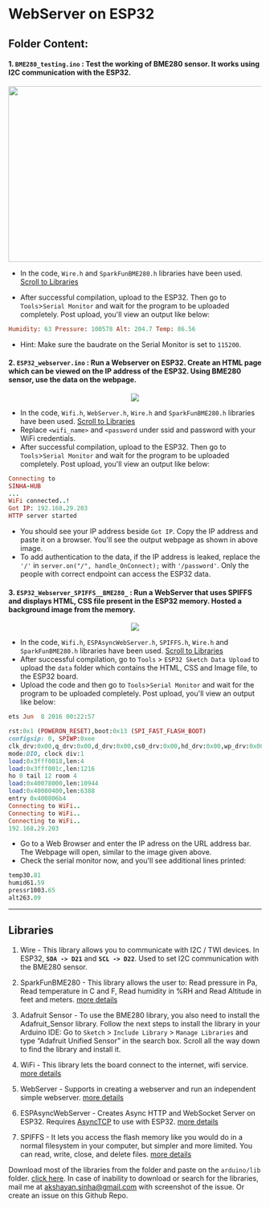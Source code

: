 # WebServer on ESP32

## Folder Content:

####  1. `BME280_testing.ino` : Test the working of BME280 sensor. It works using I2C communication with the ESP32. 
<p align="center">
  <img src="https://i0.wp.com/randomnerdtutorials.com/wp-content/uploads/2019/06/ESP32-bme280_schematic.jpg?resize=768%2C669&quality=100&strip=all&ssl=1png" width="540" height="350"><br>
</p>

- In the code, `Wire.h` and `SparkFunBME280.h` libraries have been used. [Scroll to Libraries](https://github.com/hippyaki/IoT-Workshop-IEEE-RAS-PESU/tree/master/WebServer%20on%20ESP32#libraries) 

- After successful compilation, upload to the ESP32. Then go to `Tools`>`Serial Monitor` and wait for the program to be uploaded completely. Post upload, you'll view an output like below: <br>
```ruby
Humidity: 63 Pressure: 100578 Alt: 204.7 Temp: 86.56
```

- Hint: Make sure the baudrate on the Serial Monitor is set to `115200`.


#### 2. `ESP32_webserver.ino` : Run a Webserver on ESP32. Create an HTML page which can be viewed on the IP address of the ESP32. Using BME280 sensor, use the data on the webpage. 

<p align="center">
  <img src="https://user-images.githubusercontent.com/52236719/137768915-dc954ee5-8118-42b6-a669-3c78c0aa9616.png"><br>
</p>

- In the code, `Wifi.h`, `WebServer.h`, `Wire.h` and `SparkFunBME280.h` libraries have been used. [Scroll to Libraries](https://github.com/hippyaki/IoT-Workshop-IEEE-RAS-PESU/tree/master/WebServer%20on%20ESP32#libraries)
- Replace `<wifi_name>` and `<password` under ssid and password with your WiFi credentials.
- After successful compilation, upload to the ESP32. Then go to `Tools`>`Serial Monitor` and wait for the program to be uploaded completely. Post upload, you'll view an output like below: <br>
```ruby
Connecting to 
SINHA-HUB
...
WiFi connected..!
Got IP: 192.168.29.203  
HTTP server started
```
- You should see your IP address beside `Got IP`. Copy the IP address and paste it on a browser. You'll see the output webpage as shown in above image.
- To add authentication to the data, if the IP address is leaked, replace the `'/'` in ```server.on("/", handle_OnConnect);``` with `'/password'`. Only the people with correct endpoint can access the ESP32 data.

#### 3. `ESP32_Webserver_SPIFFS__BME280_` : Run a WebServer that uses SPIFFS and displays HTML, CSS file present in the ESP32 memory. Hosted a background image from the memory.

<p align="center">
  <img src="https://user-images.githubusercontent.com/52236719/137867659-52e5ed37-5527-4b28-a524-4b7dbd6dc390.png"><br>
</p>

- In the code, `Wifi.h`, `ESPAsyncWebServer.h`, `SPIFFS.h`, `Wire.h` and `SparkFunBME280.h` libraries have been used. [Scroll to Libraries](https://github.com/hippyaki/IoT-Workshop-IEEE-RAS-PESU/tree/master/WebServer%20on%20ESP32#libraries)
- After successful compilation, go to `Tools` > `ESP32 Sketch Data Upload` to upload the `data` folder which contains the HTML, CSS and Image file, to the ESP32 board.
- Upload the code and then go to `Tools`>`Serial Monitor` and wait for the program to be uploaded completely. Post upload, you'll view an output like below: <br>
```ruby
ets Jun  8 2016 00:22:57

rst:0x1 (POWERON_RESET),boot:0x13 (SPI_FAST_FLASH_BOOT)
configsip: 0, SPIWP:0xee
clk_drv:0x00,q_drv:0x00,d_drv:0x00,cs0_drv:0x00,hd_drv:0x00,wp_drv:0x00
mode:DIO, clock div:1
load:0x3fff0018,len:4
load:0x3fff001c,len:1216
ho 0 tail 12 room 4
load:0x40078000,len:10944
load:0x40080400,len:6388
entry 0x400806b4
Connecting to WiFi..
Connecting to WiFi..
Connecting to WiFi..
192.168.29.203
```
- Go to a Web Browser and enter the IP adress on the URL address bar. The Webpage will open, similar to the image given above.
- Check the serial monitor now, and you'll see additional lines printed:
```ruby
temp30.81
humid61.59
pressr1003.65
alt263.09
```
-----------------------------------------------------------------------------------------------------------------------------------

## Libraries

1. Wire - This library allows you to communicate with I2C / TWI devices. In ESP32, **`SDA -> D21`** and **`SCL -> D22`**. Used to set I2C communication with the BME280 sensor.
2. SparkFunBME280 - This library allows the user to: Read pressure in Pa, Read temperature in C and F, Read humidity in %RH and Read Altitude in feet and meters. [more details](https://github.com/sparkfun/SparkFun_BME280_Arduino_Library)
3. Adafruit Sensor - To use the BME280 library, you also need to install the Adafruit_Sensor library. Follow the next steps to install the library in your Arduino IDE:
Go to `Sketch` > `Include Library` > `Manage Libraries` and type “Adafruit Unified Sensor” in the search box. Scroll all the way down to find the library and install it.

4. WiFi - This library lets the board connect to the internet, wifi service. [more details](https://www.arduino.cc/en/Reference/WiFi)
5. WebServer - Supports in creating a webserver and run an independent simple webserver. [more details](https://github.com/espressif/arduino-esp32/tree/master/libraries/WebServer)
6. ESPAsyncWebServer - Creates Async HTTP and WebSocket Server on ESP32. Requires [AsyncTCP](https://github.com/me-no-dev/AsyncTCP) to use with ESP32. [more details](https://github.com/me-no-dev/ESPAsyncWebServer)
7. SPIFFS - It lets you access the flash memory like you would do in a normal filesystem in your computer, but simpler and more limited. You can read, write, close, and delete files. [more details](https://github.com/me-no-dev/arduino-esp32fs-plugin/) 


Download most of the libraries from the folder and paste on the `arduino/lib` folder. [click here](https://download-directory.github.io?url=https://github.com/hippyaki/IoT-Workshop-IEEE-RAS-PESU/tree/master/WebServer%20on%20ESP32/libraries). In case of inability to download or search for the libraries, mail me at akshayan.sinha@gmail.com with screenshot of the issue. Or create an issue on this Github Repo.
